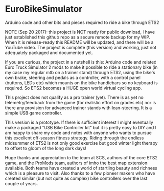 # EuroBikeSimulator
Arduino code and other bits and pieces required to ride a bike through ETS2

NOTE (Sep 20 2017):  this project is NOT ready for public download, I have just established this 
github repo as a secure remote backup for my WIP.  When it is release-ready this README will be
updated, and there will be a YouTube video.  The project is complete (this version) and working,
just not adequately packaged and documented yet.

If you are curious, the project in a nutshell is this:  Arduino code and related Euro Truck Simulator 2
mods to make it possible to ride a stationary bike (in my case my regular mtb on a trainer stand) through 
ETS2, using the bike's own brake, steering and pedals as a controller, with a control panel (buttons, LEDs 
etc) which mounts on the bike handlebars so no keyboard is required.  So ETS2 becomes a HUGE open world 
virtual cycling app.

This project does not qualify as a pro trainer (yet).  There is as yet no telemetry/feedback from
the game (for realistic effort on grades etc) nor is there any provision for advanced trainer stands
with lean-steering.  It is a simple USB game controller.

This version is a prototype.  If there is sufficient interest I might eventually make a packaged 
"USB Bike Controller kit" but it is pretty easy to DIY and I am happy to share my code and notes with
anyone who wants to pursue this excellent off-season fitness strategy.  Riding through the endless
midsummer of ETS2 is not only good exercise but good winter light therapy to offset to gloom of the long
dark days!

Huge thanks and appreciation to the team at SCS, authors of the core ETS2 game, and the ProMods team,
authors of imho the best map extension available.  Both teams have created a world of startling beauty
and richness which is a pleasure to visit.  Also thanks to a few pioneer makers who have created similar
(but not quite as complex) bike controllers over the last couple of years.
